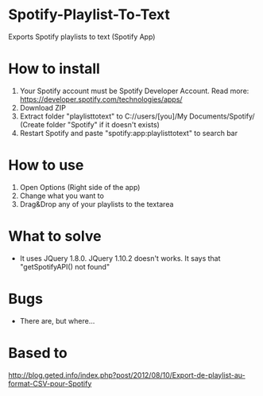 Spotify-Playlist-To-Text
========================

Exports Spotify playlists to text (Spotify App)

How to install
========================
1. Your Spotify account must be Spotify Developer Account. Read more: https://developer.spotify.com/technologies/apps/
2. Download ZIP
3. Extract folder "playlisttotext" to C://users/[you]/My Documents/Spotify/ (Create folder "Spotify" if it doesn't exists)
4. Restart Spotify and paste "spotify:app:playlisttotext" to search bar

How to use
========================
1. Open Options (Right side of the app)
2. Change what you want to
3. Drag&Drop any of your playlists to the textarea

What to solve
========================
- It uses JQuery 1.8.0. JQuery 1.10.2 doesn't works. It says that "getSpotifyAPI() not found"

Bugs
========================
- There are, but where...

Based to
========================
http://blog.geted.info/index.php?post/2012/08/10/Export-de-playlist-au-format-CSV-pour-Spotify
